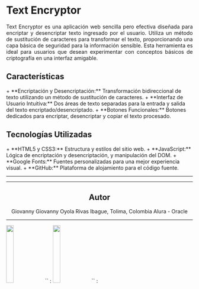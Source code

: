 <h1>Text Encryptor</h1>

<p style="text-align: justify">Text Encryptor es una aplicación web sencilla pero efectiva diseñada para encriptar y desencriptar texto ingresado por el usuario. Utiliza un método de sustitución de caracteres para transformar el texto, proporcionando una capa básica de seguridad para la información sensible. Esta herramienta es ideal para usuarios que desean experimentar con conceptos básicos de criptografía en una interfaz amigable.</p>

<h2>Características</h2>
+ **Encriptación y Desencriptación:** Transformación bidireccional de texto utilizando un método de sustitución de caracteres.
+ **Interfaz de Usuario Intuitiva:** Dos áreas de texto separadas para la entrada y salida del texto encriptado/desencriptado.
+ **Botones Funcionales:** Botones dedicados para encriptar, desencriptar y copiar el texto procesado.

<h2>Tecnologías Utilizadas</h2>
+ **HTML5 y CSS3:** Estructura y estilos del sitio web.
+ **JavaScript:** Lógica de encriptación y desencriptación, y manipulación del DOM.
+ **Google Fonts:** Fuentes personalizadas para una mejor experiencia visual.
+ **GitHub:** Plataforma de alojamiento para el código fuente.

------------


------------



<h2 style="text-align: center">Autor</h2>
<p style="text-align: center">Giovanny Giovanny Oyola Rivas
Ibague, Tolima, Colombia
Alura - Oracle</p>

------------



<img src= "https://images.unsplash.com/photo-1654277041218-84424c78f0ae?q=80&w=2924&auto=format&fit=crop&ixlib=rb-4.0.3&ixid=M3wxMjA3fDB8MHxwaG90by1wYWdlfHx8fGVufDB8fHx8fA%3D%3D" style="width: 20%" >
`<link>` :<https://github.com/Alejo-gaor>


<img src= "https://images.unsplash.com/photo-1611944212129-29977ae1398c?q=80&w=2874&auto=format&fit=crop&ixlib=rb-4.0.3&ixid=M3wxMjA3fDB8MHxwaG90by1wYWdlfHx8fGVufDB8fHx8fA%3D%3" style="width: 20%" >
`<link>` :<https://www.linkedin.com/in/alejo-gaor>




